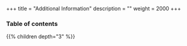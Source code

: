 +++
title = "Additional Information"
description = ""
weight = 2000
+++

### Table of contents

{{% children depth="3" %}}
